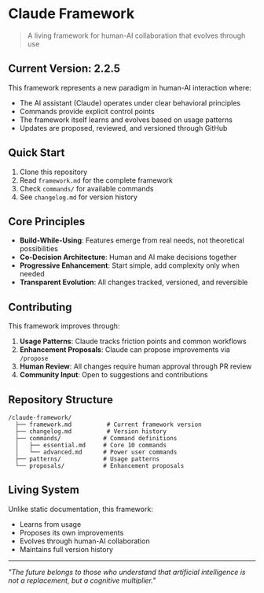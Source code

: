 # Claude Framework

> A living framework for human-AI collaboration that evolves through use

## Current Version: 2.2.5

This framework represents a new paradigm in human-AI interaction where:
- The AI assistant (Claude) operates under clear behavioral principles
- Commands provide explicit control points
- The framework itself learns and evolves based on usage patterns
- Updates are proposed, reviewed, and versioned through GitHub

## Quick Start

1. Clone this repository
2. Read `framework.md` for the complete framework
3. Check `commands/` for available commands
4. See `changelog.md` for version history

## Core Principles

- **Build-While-Using**: Features emerge from real needs, not theoretical possibilities
- **Co-Decision Architecture**: Human and AI make decisions together
- **Progressive Enhancement**: Start simple, add complexity only when needed
- **Transparent Evolution**: All changes tracked, versioned, and reversible

## Contributing

This framework improves through:
1. **Usage Patterns**: Claude tracks friction points and common workflows
2. **Enhancement Proposals**: Claude can propose improvements via `/propose`
3. **Human Review**: All changes require human approval through PR review
4. **Community Input**: Open to suggestions and contributions

## Repository Structure

```
/claude-framework/
  ├── framework.md          # Current framework version
  ├── changelog.md          # Version history
  ├── commands/            # Command definitions
  │   ├── essential.md     # Core 10 commands
  │   └── advanced.md      # Power user commands
  ├── patterns/            # Usage patterns
  └── proposals/           # Enhancement proposals
```

## Living System

Unlike static documentation, this framework:
- Learns from usage
- Proposes its own improvements
- Evolves through human-AI collaboration
- Maintains full version history

---

*"The future belongs to those who understand that artificial intelligence is not a replacement, but a cognitive multiplier."*